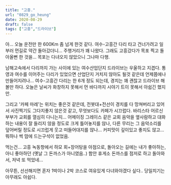 ```yaml
---
title: "고흥."
url: "0829_go_heung"
date: 2020-08-29
draft: false
tags: ["고흥","드라이브"]
---
```

아... 오늘 운전만 한 600Km 좀 넘게 한것 같다.
여수-고흥간 다리 타고 건너가려고 일부러 먼길로 약간 돌아갔더니...
주행거리가 꽤 나왔다. 그래도 고흥갔다가 목포 찍고 돌아올뻔 한 것을...
목포는 다녀오지 않았으니 그나마 다행.

남해고속에서 다리까지 가는 사이에 있는 여수산업단지 드라이브는 우울하고 지겹다.
통영과 여수를 이어주는 다리가 있었으면 산업단지 거치지 않아도 될것 같은데 언제쯤에나 만들어지려나...
여수-고흥간 다리는 한 6개 정도 되는데, 경치는 꽤 괜찮고 드라이브 해볼만 하다.
오늘은 날씨가 화창하지 못해서 먼 바다까지 시야기 트이 못해서 아쉽긴 했지만.

그리고 '카페 마레'는 위치는 좋은것 같은데,
전봇대+전선이 경치를 다 망쳐버리고 있어서 사진찍기도 그다지좋지 않은것 같고,
무엇보다도 카페가 시끄럽다.
바리스타 어르신 부부가 교회를 열심히 다니는지...
어메이징 그레이스 같은 교회 음악을 
옆사람하고 대화하는 내용이 잘 들리지 않을 정도로 크게 틀어놓지를 않나,
다른 무리는 그 음악소리를 덮어버릴 정도로 시끄럽게 웃고 떠들어대지를 않나...
커피맛이 깊이있고 좋지도 않고... 뭐하나 썩 맘에 드는구석이 없었음.

먹는건... 고흥 녹동항에서 하모 회+장어탕을 아점으로,
돌아오는 길에는 내가 좋아하는, 아니 좋아하던 (옛날 그 돈까스가 아니였음..)
함안 휴게소 돈까스를 점저로 하고 돌아와서, 저녁 또 먹었네...

아무튼, 선선해지면 혼자 1박이나 2박 코스로 여유있게 다녀와야겠다 싶다..
당일치기는 아무래도 아쉽다.
